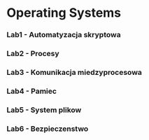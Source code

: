 # Operating Systems
### Lab1 - Automatyzacja skryptowa
### Lab2 - Procesy
### Lab3 - Komunikacja miedzyprocesowa
### Lab4 - Pamiec
### Lab5 - System plikow
### Lab6 - Bezpieczenstwo
